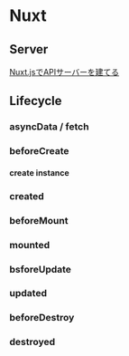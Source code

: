 
# Nuxt

## Server
[Nuxt.jsでAPIサーバーを建てる](https://qiita.com/frosted_bird/items/2fec151388ae8de39847)

## Lifecycle 

### asyncData / fetch

### beforeCreate

  #### create instance

### created

### beforeMount

### mounted

### bsforeUpdate

### updated

### beforeDestroy

### destroyed 

